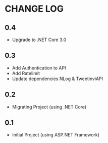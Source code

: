 ﻿# CHANGE LOG

## 0.4

* Upgrade to .NET Core 3.0

## 0.3

* Add Authentication to API
* Add Ratelimit
* Update dependencies NLog & TweetinviAPI

## 0.2

* Migrating Project (using .NET Core)

## 0.1

* Initial Project (using ASP.NET Framework)
